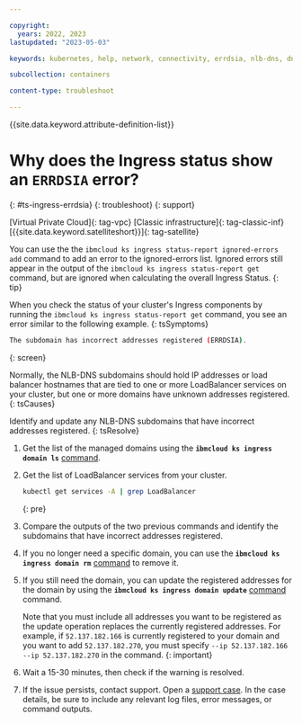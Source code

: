 ```yaml
---

copyright: 
  years: 2022, 2023
lastupdated: "2023-05-03"

keywords: kubernetes, help, network, connectivity, errdsia, nlb-dns, dns add, dns remove

subcollection: containers

content-type: troubleshoot

---
```


{{site.data.keyword.attribute-definition-list}}



# Why does the Ingress status show an `ERRDSIA` error?
{: #ts-ingress-errdsia}
{: troubleshoot}
{: support}



[Virtual Private Cloud]{: tag-vpc} [Classic infrastructure]{: tag-classic-inf} [{{site.data.keyword.satelliteshort}}]{: tag-satellite}

You can use the the `ibmcloud ks ingress status-report ignored-errors add` command to add an error to the ignored-errors list. Ignored errors still appear in the output of the `ibmcloud ks ingress status-report get` command, but are ignored when calculating the overall Ingress Status.
{: tip}

When you check the status of your cluster's Ingress components by running the `ibmcloud ks ingress status-report get` command, you see an error similar to the following example.
{: tsSymptoms}

```sh
The subdomain has incorrect addresses registered (ERRDSIA).
```
{: screen}


Normally, the NLB-DNS subdomains should hold IP addresses or load balancer hostnames that are tied to one or more LoadBalancer services on your cluster, but one or more domains have unknown addresses registered.
{: tsCauses}

Identify and update any NLB-DNS subdomains that have incorrect addresses registered.
{: tsResolve}

1. Get the list of the managed domains using the **`ibmcloud ks ingress domain ls`** [command](/docs/containers?topic=containers-kubernetes-service-cli#ingress-domain-ls).

1. Get the list of LoadBalancer services from your cluster.
    ```sh
    kubectl get services -A | grep LoadBalancer
    ```
    {: pre}
    
1. Compare the outputs of the two previous commands and identify the subdomains that have incorrect addresses registered.

1. If you no longer need a specific domain, you can use the **`ibmcloud ks ingress domain rm`** [command](/docs/containers?topic=containers-kubernetes-service-cli#ingress-domain-rm) to remove it.

1. If you still need the domain, you can update the registered addresses for the domain by using the **`ibmcloud ks ingress domain update`** [command](/docs/containers?topic=containers-kubernetes-service-cli#ingress-domain-update) command.
    
    Note that you must include all addresses you want to be registered as the update operation replaces the currently registered addresses. For example, if `52.137.182.166` is currently registered to your domain and you want to add `52.137.182.270`, you must specify `--ip 52.137.182.166 --ip 52.137.182.270` in the command.
    {: important}
    
1. Wait a 15-30 minutes, then check if the warning is resolved.

1. If the issue persists, contact support. Open a [support case](/docs/get-support?topic=get-support-using-avatar). In the case details, be sure to include any relevant log files, error messages, or command outputs.


